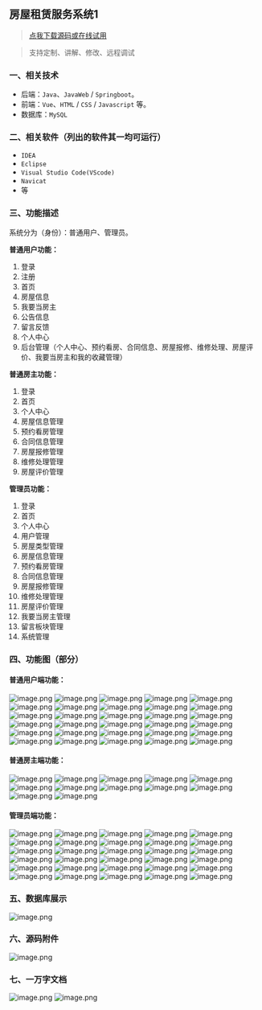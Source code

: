 ## 房屋租赁服务系统1

> [点我下载源码或在线试用](https://www.notmaker.com/detail/0243dacc21894930904de2d9a3c9be56/ghb20250807) 

> 支持定制、讲解、修改、远程调试

### 一、相关技术
- 后端：`Java`、`JavaWeb` / `Springboot`。
- 前端：`Vue`、`HTML` / `CSS` / `Javascript` 等。
- 数据库：`MySQL`

### 二、相关软件（列出的软件其一均可运行）
- `IDEA`
- `Eclipse`
- `Visual Studio Code(VScode)`
- `Navicat`
- 等

### 三、功能描述
系统分为（身份）：普通用户、管理员。

**普通用户功能：**
1. 登录
2. 注册
3. 首页
4. 房屋信息
5. 我要当房主
6. 公告信息
7. 留言反馈
8. 个人中心
9. 后台管理（个人中心、预约看房、合同信息、房屋报修、维修处理、房屋评价、我要当房主和我的收藏管理）


**普通房主功能：**
1. 登录
2. 首页
3. 个人中心
4. 房屋信息管理
5. 预约看房管理
6. 合同信息管理
7. 房屋报修管理
8. 维修处理管理
9. 房屋评价管理


**管理员功能：**
1. 登录
2. 首页
3. 个人中心
4. 用户管理
5. 房屋类型管理
6. 房屋信息管理
7. 预约看房管理
8. 合同信息管理
9. 房屋报修管理
10. 维修处理管理
11. 房屋评价管理
12. 我要当房主管理
13. 留言板块管理
14. 系统管理

### 四、功能图（部分）

#### 普通用户端功能：
![image.png](https://store.ptcc9.top/notmaker/user_upload/4cd97b05bd294af3b2ace1bff7a93eb1/2024-11-14%2016:45:16_image.png)
![image.png](https://store.ptcc9.top/notmaker/user_upload/4cd97b05bd294af3b2ace1bff7a93eb1/2024-11-14%2016:45:26_image.png)
![image.png](https://store.ptcc9.top/notmaker/user_upload/4cd97b05bd294af3b2ace1bff7a93eb1/2024-11-14%2016:45:48_image.png)
![image.png](https://store.ptcc9.top/notmaker/user_upload/4cd97b05bd294af3b2ace1bff7a93eb1/2024-11-14%2016:46:02_image.png)
![image.png](https://store.ptcc9.top/notmaker/user_upload/4cd97b05bd294af3b2ace1bff7a93eb1/2024-11-14%2016:46:13_image.png)
![image.png](https://store.ptcc9.top/notmaker/user_upload/4cd97b05bd294af3b2ace1bff7a93eb1/2024-11-14%2016:46:26_image.png)
![image.png](https://store.ptcc9.top/notmaker/user_upload/4cd97b05bd294af3b2ace1bff7a93eb1/2024-11-14%2016:46:41_image.png)
![image.png](https://store.ptcc9.top/notmaker/user_upload/4cd97b05bd294af3b2ace1bff7a93eb1/2024-11-14%2016:46:57_image.png)
![image.png](https://store.ptcc9.top/notmaker/user_upload/4cd97b05bd294af3b2ace1bff7a93eb1/2024-11-14%2016:47:08_image.png)
![image.png](https://store.ptcc9.top/notmaker/user_upload/4cd97b05bd294af3b2ace1bff7a93eb1/2024-11-14%2016:47:21_image.png)
![image.png](https://store.ptcc9.top/notmaker/user_upload/4cd97b05bd294af3b2ace1bff7a93eb1/2024-11-14%2016:47:39_image.png)
![image.png](https://store.ptcc9.top/notmaker/user_upload/4cd97b05bd294af3b2ace1bff7a93eb1/2024-11-14%2016:48:07_image.png)
![image.png](https://store.ptcc9.top/notmaker/user_upload/4cd97b05bd294af3b2ace1bff7a93eb1/2024-11-14%2016:48:19_image.png)
![image.png](https://store.ptcc9.top/notmaker/user_upload/4cd97b05bd294af3b2ace1bff7a93eb1/2024-11-14%2016:48:35_image.png)
![image.png](https://store.ptcc9.top/notmaker/user_upload/4cd97b05bd294af3b2ace1bff7a93eb1/2024-11-14%2016:48:50_image.png)
![image.png](https://store.ptcc9.top/notmaker/user_upload/4cd97b05bd294af3b2ace1bff7a93eb1/2024-11-14%2016:49:02_image.png)
![image.png](https://store.ptcc9.top/notmaker/user_upload/4cd97b05bd294af3b2ace1bff7a93eb1/2024-11-14%2016:49:22_image.png)
![image.png](https://store.ptcc9.top/notmaker/user_upload/4cd97b05bd294af3b2ace1bff7a93eb1/2024-11-14%2016:49:41_image.png)
![image.png](https://store.ptcc9.top/notmaker/user_upload/4cd97b05bd294af3b2ace1bff7a93eb1/2024-11-14%2016:50:13_image.png)
![image.png](https://store.ptcc9.top/notmaker/user_upload/4cd97b05bd294af3b2ace1bff7a93eb1/2024-11-14%2016:50:40_image.png)
![image.png](https://store.ptcc9.top/notmaker/user_upload/4cd97b05bd294af3b2ace1bff7a93eb1/2024-11-14%2016:50:24_image.png)
![image.png](https://store.ptcc9.top/notmaker/user_upload/4cd97b05bd294af3b2ace1bff7a93eb1/2024-11-14%2016:51:05_image.png)
![image.png](https://store.ptcc9.top/notmaker/user_upload/4cd97b05bd294af3b2ace1bff7a93eb1/2024-11-14%2016:51:18_image.png)
![image.png](https://store.ptcc9.top/notmaker/user_upload/4cd97b05bd294af3b2ace1bff7a93eb1/2024-11-14%2016:51:32_image.png)
![image.png](https://store.ptcc9.top/notmaker/user_upload/4cd97b05bd294af3b2ace1bff7a93eb1/2024-11-14%2016:52:47_image.png)
![image.png](https://store.ptcc9.top/notmaker/user_upload/4cd97b05bd294af3b2ace1bff7a93eb1/2024-11-14%2016:53:00_image.png)
![image.png](https://store.ptcc9.top/notmaker/user_upload/4cd97b05bd294af3b2ace1bff7a93eb1/2024-11-14%2016:53:10_image.png)
![image.png](https://store.ptcc9.top/notmaker/user_upload/4cd97b05bd294af3b2ace1bff7a93eb1/2024-11-14%2016:53:32_image.png)
![image.png](https://store.ptcc9.top/notmaker/user_upload/4cd97b05bd294af3b2ace1bff7a93eb1/2024-11-14%2016:53:55_image.png)
![image.png](https://store.ptcc9.top/notmaker/user_upload/4cd97b05bd294af3b2ace1bff7a93eb1/2024-11-14%2016:54:03_image.png)
#### 普通房主端功能：
![image.png](https://store.ptcc9.top/notmaker/user_upload/4cd97b05bd294af3b2ace1bff7a93eb1/2024-11-14%2016:57:40_image.png)
![image.png](https://store.ptcc9.top/notmaker/user_upload/4cd97b05bd294af3b2ace1bff7a93eb1/2024-11-14%2016:54:46_image.png)
![image.png](https://store.ptcc9.top/notmaker/user_upload/4cd97b05bd294af3b2ace1bff7a93eb1/2024-11-14%2016:54:59_image.png)
![image.png](https://store.ptcc9.top/notmaker/user_upload/4cd97b05bd294af3b2ace1bff7a93eb1/2024-11-14%2016:55:08_image.png)
![image.png](https://store.ptcc9.top/notmaker/user_upload/4cd97b05bd294af3b2ace1bff7a93eb1/2024-11-14%2016:55:18_image.png)
![image.png](https://store.ptcc9.top/notmaker/user_upload/4cd97b05bd294af3b2ace1bff7a93eb1/2024-11-14%2016:55:26_image.png)
![image.png](https://store.ptcc9.top/notmaker/user_upload/4cd97b05bd294af3b2ace1bff7a93eb1/2024-11-14%2016:55:38_image.png)
![image.png](https://store.ptcc9.top/notmaker/user_upload/4cd97b05bd294af3b2ace1bff7a93eb1/2024-11-14%2016:55:48_image.png)
![image.png](https://store.ptcc9.top/notmaker/user_upload/4cd97b05bd294af3b2ace1bff7a93eb1/2024-11-14%2016:55:57_image.png)
![image.png](https://store.ptcc9.top/notmaker/user_upload/4cd97b05bd294af3b2ace1bff7a93eb1/2024-11-14%2016:56:06_image.png)
![image.png](https://store.ptcc9.top/notmaker/user_upload/4cd97b05bd294af3b2ace1bff7a93eb1/2024-11-14%2016:56:19_image.png)
![image.png](https://store.ptcc9.top/notmaker/user_upload/4cd97b05bd294af3b2ace1bff7a93eb1/2024-11-14%2016:56:29_image.png)
#### 管理员端功能：
![image.png](https://store.ptcc9.top/notmaker/user_upload/4cd97b05bd294af3b2ace1bff7a93eb1/2024-11-14%2017:04:57_image.png)
![image.png](https://store.ptcc9.top/notmaker/user_upload/4cd97b05bd294af3b2ace1bff7a93eb1/2024-11-14%2017:04:47_image.png)
![image.png](https://store.ptcc9.top/notmaker/user_upload/4cd97b05bd294af3b2ace1bff7a93eb1/2024-11-14%2017:05:06_image.png)
![image.png](https://store.ptcc9.top/notmaker/user_upload/4cd97b05bd294af3b2ace1bff7a93eb1/2024-11-14%2017:05:23_image.png)
![image.png](https://store.ptcc9.top/notmaker/user_upload/4cd97b05bd294af3b2ace1bff7a93eb1/2024-11-14%2017:05:40_image.png)
![image.png](https://store.ptcc9.top/notmaker/user_upload/4cd97b05bd294af3b2ace1bff7a93eb1/2024-11-14%2017:05:51_image.png)
![image.png](https://store.ptcc9.top/notmaker/user_upload/4cd97b05bd294af3b2ace1bff7a93eb1/2024-11-14%2017:06:01_image.png)
![image.png](https://store.ptcc9.top/notmaker/user_upload/4cd97b05bd294af3b2ace1bff7a93eb1/2024-11-14%2017:06:13_image.png)
![image.png](https://store.ptcc9.top/notmaker/user_upload/4cd97b05bd294af3b2ace1bff7a93eb1/2024-11-14%2017:06:24_image.png)
![image.png](https://store.ptcc9.top/notmaker/user_upload/4cd97b05bd294af3b2ace1bff7a93eb1/2024-11-14%2017:06:37_image.png)
![image.png](https://store.ptcc9.top/notmaker/user_upload/4cd97b05bd294af3b2ace1bff7a93eb1/2024-11-14%2017:06:50_image.png)
![image.png](https://store.ptcc9.top/notmaker/user_upload/4cd97b05bd294af3b2ace1bff7a93eb1/2024-11-14%2017:07:44_image.png)
![image.png](https://store.ptcc9.top/notmaker/user_upload/4cd97b05bd294af3b2ace1bff7a93eb1/2024-11-14%2017:08:12_image.png)
![image.png](https://store.ptcc9.top/notmaker/user_upload/4cd97b05bd294af3b2ace1bff7a93eb1/2024-11-14%2017:08:24_image.png)
![image.png](https://store.ptcc9.top/notmaker/user_upload/4cd97b05bd294af3b2ace1bff7a93eb1/2024-11-14%2017:08:46_image.png)
![image.png](https://store.ptcc9.top/notmaker/user_upload/4cd97b05bd294af3b2ace1bff7a93eb1/2024-11-14%2017:09:00_image.png)
![image.png](https://store.ptcc9.top/notmaker/user_upload/4cd97b05bd294af3b2ace1bff7a93eb1/2024-11-14%2017:09:13_image.png)
![image.png](https://store.ptcc9.top/notmaker/user_upload/4cd97b05bd294af3b2ace1bff7a93eb1/2024-11-14%2017:14:06_image.png)
![image.png](https://store.ptcc9.top/notmaker/user_upload/4cd97b05bd294af3b2ace1bff7a93eb1/2024-11-14%2017:14:14_image.png)
![image.png](https://store.ptcc9.top/notmaker/user_upload/4cd97b05bd294af3b2ace1bff7a93eb1/2024-11-14%2017:16:53_image.png)
![image.png](https://store.ptcc9.top/notmaker/user_upload/4cd97b05bd294af3b2ace1bff7a93eb1/2024-11-14%2017:17:00_image.png)
![image.png](https://store.ptcc9.top/notmaker/user_upload/4cd97b05bd294af3b2ace1bff7a93eb1/2024-11-14%2017:17:10_image.png)
![image.png](https://store.ptcc9.top/notmaker/user_upload/4cd97b05bd294af3b2ace1bff7a93eb1/2024-11-14%2017:17:21_image.png)
![image.png](https://store.ptcc9.top/notmaker/user_upload/4cd97b05bd294af3b2ace1bff7a93eb1/2024-11-14%2017:17:34_image.png)
![image.png](https://store.ptcc9.top/notmaker/user_upload/4cd97b05bd294af3b2ace1bff7a93eb1/2024-11-14%2017:17:42_image.png)
![image.png](https://store.ptcc9.top/notmaker/user_upload/4cd97b05bd294af3b2ace1bff7a93eb1/2024-11-14%2017:18:09_image.png)
![image.png](https://store.ptcc9.top/notmaker/user_upload/4cd97b05bd294af3b2ace1bff7a93eb1/2024-11-14%2017:18:23_image.png)
![image.png](https://store.ptcc9.top/notmaker/user_upload/4cd97b05bd294af3b2ace1bff7a93eb1/2024-11-14%2017:18:30_image.png)
![image.png](https://store.ptcc9.top/notmaker/user_upload/4cd97b05bd294af3b2ace1bff7a93eb1/2024-11-14%2017:18:40_image.png)
![image.png](https://store.ptcc9.top/notmaker/user_upload/4cd97b05bd294af3b2ace1bff7a93eb1/2024-11-14%2017:18:48_image.png)
### 五、数据库展示
![image.png](https://store.ptcc9.top/notmaker/user_upload/4cd97b05bd294af3b2ace1bff7a93eb1/2024-11-19%2016:07:24_image.png)
### 六、源码附件
![image.png](https://store.ptcc9.top/notmaker/user_upload/4cd97b05bd294af3b2ace1bff7a93eb1/2024-11-20%2010:51:20_image.png)
### 七、一万字文档
![image.png](https://store.ptcc9.top/notmaker/user_upload/4cd97b05bd294af3b2ace1bff7a93eb1/2024-11-14%2017:20:21_image.png)
![image.png](https://store.ptcc9.top/notmaker/user_upload/4cd97b05bd294af3b2ace1bff7a93eb1/2024-11-14%2017:21:24_image.png)
